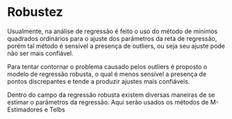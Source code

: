 # Robustez
Usualmente, na análise de regressão é feito o uso do método de mínimos quadrados ordinários para o ajuste dos parâmetros
da reta de regressão, porém tal método é sensível a presença de outliers, ou seja seu ajuste pode não ser mais confiável.     

Para tentar contornar o problema causado pelos outliers é proposto o modelo de regressão  robusta, o qual é menos 
sensível a presença de pontos discrepantes e tende a produzir ajustes mais confiáveis.      
      
Dentro do campo da regressão robusta existem diversas maneiras de se estimar o parâmetros da regressão. Aqui serão usados os métodos de M-Estimadores e Telbs
